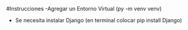 #Instrucciones
-Agregar un Entorno Virtual (py -m venv venv)
- Se necesita instalar Django (en terminal colocar pip install Django)